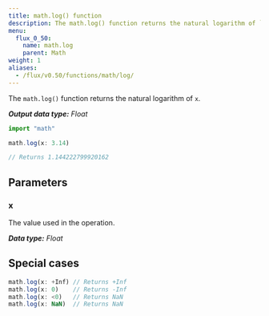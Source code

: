 ```yaml
---
title: math.log() function
description: The math.log() function returns the natural logarithm of `x`.
menu:
  flux_0_50:
    name: math.log
    parent: Math
weight: 1
aliases:
  - /flux/v0.50/functions/math/log/
---
```


The `math.log()` function returns the natural logarithm of `x`.

_**Output data type:** Float_

```js
import "math"

math.log(x: 3.14)

// Returns 1.144222799920162
```

## Parameters

### x
The value used in the operation.

_**Data type:** Float_

## Special cases
```js
math.log(x: +Inf) // Returns +Inf
math.log(x: 0)    // Returns -Inf
math.log(x: <0)   // Returns NaN
math.log(x: NaN)  // Returns NaN
```
